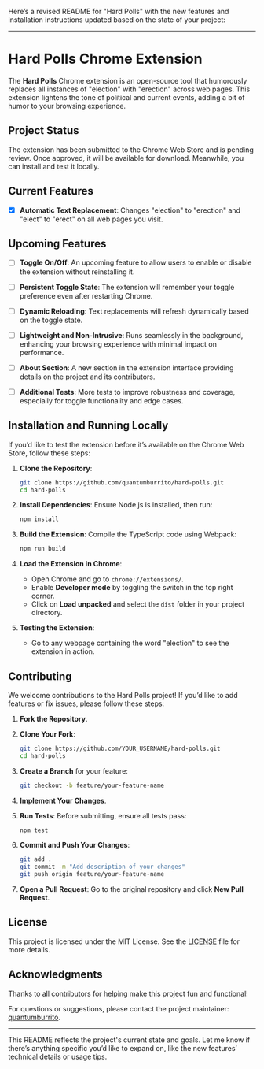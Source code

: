 Here’s a revised README for "Hard Polls" with the new features and installation instructions updated based on the state of your project:

---

# Hard Polls Chrome Extension

The **Hard Polls** Chrome extension is an open-source tool that humorously replaces all instances of "election" with "erection" across web pages. This extension lightens the tone of political and current events, adding a bit of humor to your browsing experience.

## Project Status

The extension has been submitted to the Chrome Web Store and is pending review. Once approved, it will be available for download. Meanwhile, you can install and test it locally.

## Current Features

-[x] **Automatic Text Replacement**: Changes "election" to "erection" and "elect" to "erect" on all web pages you visit.

## Upcoming Features
-[ ] **Toggle On/Off**: An upcoming feature to allow users to enable or disable the extension without reinstalling it.
-[ ] **Persistent Toggle State**: The extension will remember your toggle preference even after restarting Chrome.
-[ ]  **Dynamic Reloading**: Text replacements will refresh dynamically based on the toggle state.
-[ ]  **Lightweight and Non-Intrusive**: Runs seamlessly in the background, enhancing your browsing experience with minimal impact on performance.

-[ ]  **About Section**: A new section in the extension interface providing details on the project and its contributors.
-[ ]  **Additional Tests**: More tests to improve robustness and coverage, especially for toggle functionality and edge cases.

## Installation and Running Locally

If you’d like to test the extension before it’s available on the Chrome Web Store, follow these steps:

1. **Clone the Repository**:
   ```bash
   git clone https://github.com/quantumburrito/hard-polls.git
   cd hard-polls
   ```

2. **Install Dependencies**:
   Ensure Node.js is installed, then run:
   ```bash
   npm install
   ```

3. **Build the Extension**:
   Compile the TypeScript code using Webpack:
   ```bash
   npm run build
   ```

4. **Load the Extension in Chrome**:
   - Open Chrome and go to `chrome://extensions/`.
   - Enable **Developer mode** by toggling the switch in the top right corner.
   - Click on **Load unpacked** and select the `dist` folder in your project directory.

5. **Testing the Extension**:
   - Go to any webpage containing the word "election" to see the extension in action.

## Contributing

We welcome contributions to the Hard Polls project! If you’d like to add features or fix issues, please follow these steps:

1. **Fork the Repository**.
2. **Clone Your Fork**:
   ```bash
   git clone https://github.com/YOUR_USERNAME/hard-polls.git
   cd hard-polls
   ```

3. **Create a Branch** for your feature:
   ```bash
   git checkout -b feature/your-feature-name
   ```

4. **Implement Your Changes**.

5. **Run Tests**: Before submitting, ensure all tests pass:
   ```bash
   npm test
   ```

6. **Commit and Push Your Changes**:
   ```bash
   git add .
   git commit -m "Add description of your changes"
   git push origin feature/your-feature-name
   ```

7. **Open a Pull Request**: Go to the original repository and click **New Pull Request**.

## License

This project is licensed under the MIT License. See the [LICENSE](LICENSE) file for more details.

## Acknowledgments

Thanks to all contributors for helping make this project fun and functional!

For questions or suggestions, please contact the project maintainer: [quantumburrito](https://github.com/quantumburrito).

---

This README reflects the project's current state and goals. Let me know if there’s anything specific you’d like to expand on, like the new features’ technical details or usage tips.
